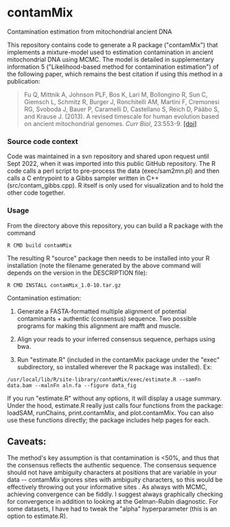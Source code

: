 # contamMix
Contamination estimation from mitochondrial ancient DNA

This repository contains code to generate a R package ("contamMix") that implements a mixture-model used to estimation contamination in ancient  mitochondrial DNA using MCMC.  The model is detailed in supplementary information 5 ("Likelihood-based method for contamination estimation") of the following paper, which remains the best citation if using this method in a publication:

> Fu Q, Mittnik A, Johnson PLF, Bos K, Lari M, Bollongino R, Sun C, Giemsch L, Schmitz R, Burger J, Ronchitelli AM, Martini F, Cremonesi RG, Svoboda J, Bauer P, Caramelli D, Castellano S, Reich D, Pääbo S, and Krause J. (2013). A revised timescale for human evolution based on ancient mitochondrial genomes. *Curr Biol*, 23:553-9. [[doi]](http://dx.doi.org/10.1016/j.cub.2013.02.044)

### Source code context

Code was maintained in a svn repository and shared upon request until Sept 2022, when it was imported into this public GitHub repository.  The R code calls a perl script to pre-process the data (exec/sam2mn.pl) and then calls a C entrypoint to a Gibbs sampler written in C++ (src/contam_gibbs.cpp).  R itself is only used for visualization and to hold the other code together.

### Usage

From the directory above this repository, you can build a R package with the command

	R CMD build contamMix

The resulting R "source" package then needs to be installed into your R installation (note the filename generated by the above command will depends on the version in the DESCRIPTION file):

	R CMD INSTALL contamMix_1.0-10.tar.gz

Contamination estimation:
   1) Generate a FASTA-formatted multiple alignment of potential
contaminants + authentic (consensus) sequence.  Two possible programs for
making this alignment are mafft and muscle.

   2) Align your reads to your inferred consensus sequence, perhaps
using bwa.

   3) Run "estimate.R" (included in the contamMix package under the
"exec" subdirectory, so installed wherever the R package was installed). Ex:

	/usr/local/lib/R/site-library/contamMix/exec/estimate.R --samFn data.bam --malnFn aln.fa --figure data_fig

If you run "estimate.R" without any options, it will display a usage
summary.  Under the hood, estimate.R really just calls four functions
from the package: loadSAM, runChains, print.contamMix, and
plot.contamMix. You can also use these functions directly; the package
includes help pages for each.

## Caveats:
The method's key assumption is that contamination is <50%, and thus that the
consensus reflects the authentic sequence.  The consensus sequence
should not have ambiguity characters at positions that are variable in
your data -- contamMix ignores sites with ambiguity characters, so this
would be effectively throwing out your informative sites .  As always
with MCMC, achieving convergence can be fiddly.  I suggest always
graphically checking for convergence in addition to looking at the
Gelman-Rubin diagnostic.  For some datasets, I have had to tweak the
"alpha" hyperparameter (this is an option to estimate.R).
